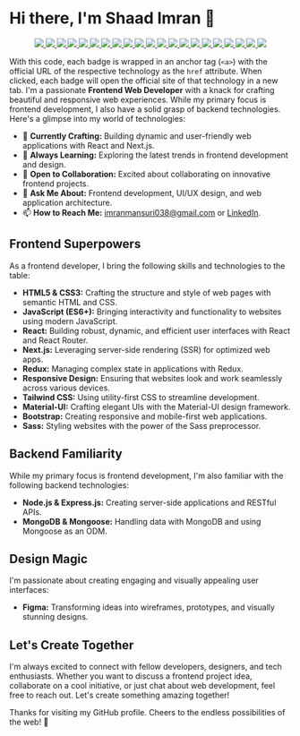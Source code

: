 # Hi there, I'm Shaad Imran 👋

<div align="center">
  <a href="https://developer.mozilla.org/en-US/docs/Web/JavaScript" target="_blank">
    <img src="https://img.shields.io/badge/javascript-%23323330.svg?style=for-the-badge&logo=javascript&logoColor=%23F7DF1E">
  </a>
  <a href="https://www.typescriptlang.org/" target="_blank">
    <img src="https://img.shields.io/badge/typescript-%23007ACC.svg?style=for-the-badge&logo=typescript&logoColor=white">
  </a>
  <a href="https://reactjs.org/" target="_blank">
    <img src="https://img.shields.io/badge/react-%2320232a.svg?style=for-the-badge&logo=react&logoColor=%2361DAFB">
  </a>
  <a href="https://reactrouter.com/" target="_blank">
    <img src="https://img.shields.io/badge/React_Router-CA4245?style=for-the-badge&logo=react-router&logoColor=white">
  </a>
  <a href="https://redux.js.org/" target="_blank">
    <img src="https://img.shields.io/badge/redux-%23593d88.svg?style=for-the-badge&logo=redux&logoColor=white">
  </a>
  <a href="https://nextjs.org/" target="_blank">
    <img src="https://img.shields.io/badge/Next-black?style=for-the-badge&logo=next.js&logoColor=white">
  </a>
  <a href="https://developer.mozilla.org/en-US/docs/Web/HTML" target="_blank">
    <img src="https://img.shields.io/badge/html5-%23E34F26.svg?style=for-the-badge&logo=html5&logoColor=white">
  </a>
  <a href="https://developer.mozilla.org/en-US/docs/Web/CSS" target="_blank">
    <img src="https://img.shields.io/badge/css3-%231572B6.svg?style=for-the-badge&logo=css3&logoColor=white">
  </a>
  <a href="https://tailwindcss.com/" target="_blank">
    <img src="https://img.shields.io/badge/tailwindcss-%2338B2AC.svg?style=for-the-badge&logo=tailwind-css&logoColor=white">
  </a>
  <a href="https://styled-components.com/" target="_blank">
    <img src="https://img.shields.io/badge/styled--components-DB7093?style=for-the-badge&logo=styled-components&logoColor=white">
  </a>
  <a href="https://mui.com/" target="_blank">
    <img src="https://img.shields.io/badge/MUI-%230081CB.svg?style=for-the-badge&logo=mui&logoColor=white">
  </a>
  <a href="https://getbootstrap.com/" target="_blank">
    <img src="https://img.shields.io/badge/bootstrap-%238511FA.svg?style=for-the-badge&logo=bootstrap&logoColor=white">
  </a>
  <a href="https://sass-lang.com/" target="_blank">
    <img src="https://img.shields.io/badge/SASS-hotpink.svg?style=for-the-badge&logo=SASS&logoColor=white">
  </a>
  <a href="https://webpack.js.org/" target="_blank">
    <img src="https://img.shields.io/badge/webpack-%238DD6F9.svg?style=for-the-badge&logo=webpack&logoColor=black">
  </a>
  <a href="https://www.npmjs.com/" target="_blank">
    <img src="https://img.shields.io/badge/NPM-%23CB3837.svg?style=for-the-badge&logo=npm&logoColor=white">
  </a>
  <a href="https://vitejs.dev/" target="_blank">
    <img src="https://img.shields.io/badge/vite-%23646CFF.svg?style=for-the-badge&logo=vite&logoColor=white">
  </a>
  <a href="https://www.figma.com/" target="_blank">
    <img src="https://img.shields.io/badge/figma-%23F24E1E.svg?style=for-the-badge&logo=figma&logoColor=white">
  </a>
  <a href="https://git-scm.com/" target="_blank">
    <img src="https://img.shields.io/badge/git-%23F05033.svg?style=for-the-badge&logo=git&logoColor=white">
  </a>
  <a href="https://nodejs.org/" target="_blank">
    <img src="https://img.shields.io/badge/node.js-6DA55F?style=for-the-badge&logo=node.js&logoColor=white">
  </a>
  <a href="https://expressjs.com/" target="_blank">
    <img src="https://img.shields.io/badge/express.js-%23404d59.svg?style=for-the-badge&logo=express&logoColor=%2361DAFB">
  </a>
  <a href="https://www.mongodb.com/" target="_blank">
    <img src="https://img.shields.io/badge/MongoDB-%234ea94b.svg?style=for-the-badge&logo=mongodb&logoColor=white">
  </a>
</div>


With this code, each badge is wrapped in an anchor tag (`<a>`) with the official URL of the respective technology as the `href` attribute. When clicked, each badge will open the official site of that technology in a new tab.
I'm a passionate **Frontend Web Developer** with a knack for crafting beautiful and responsive web experiences. While my primary focus is frontend development, I also have a solid grasp of backend technologies. Here's a glimpse into my world of technologies:

- 🔭 **Currently Crafting:** Building dynamic and user-friendly web applications with React and Next.js.
- 🌱 **Always Learning:** Exploring the latest trends in frontend development and design.
- 👯 **Open to Collaboration:** Excited about collaborating on innovative frontend projects.
- 💬 **Ask Me About:** Frontend development, UI/UX design, and web application architecture.
- 📫 **How to Reach Me:** imranmansuri038@gmail.com or [LinkedIn](https://www.linkedin.com/in/shaad-imran-6220a325b/).

## Frontend Superpowers

As a frontend developer, I bring the following skills and technologies to the table:

- **HTML5 & CSS3:** Crafting the structure and style of web pages with semantic HTML and CSS.
- **JavaScript (ES6+):** Bringing interactivity and functionality to websites using modern JavaScript.
- **React:** Building robust, dynamic, and efficient user interfaces with React and React Router.
- **Next.js:** Leveraging server-side rendering (SSR) for optimized web apps.
- **Redux:** Managing complex state in applications with Redux.
- **Responsive Design:** Ensuring that websites look and work seamlessly across various devices.
- **Tailwind CSS:** Using utility-first CSS to streamline development.
- **Material-UI:** Crafting elegant UIs with the Material-UI design framework.
- **Bootstrap:** Creating responsive and mobile-first web applications.
- **Sass:** Styling websites with the power of the Sass preprocessor.
  
## Backend Familiarity

While my primary focus is frontend development, I'm also familiar with the following backend technologies:

- **Node.js & Express.js:** Creating server-side applications and RESTful APIs.
- **MongoDB & Mongoose:** Handling data with MongoDB and using Mongoose as an ODM.
  
## Design Magic

I'm passionate about creating engaging and visually appealing user interfaces:

- **Figma:** Transforming ideas into wireframes, prototypes, and visually stunning designs.

## Let's Create Together

I'm always excited to connect with fellow developers, designers, and tech enthusiasts. Whether you want to discuss a frontend project idea, collaborate on a cool initiative, or just chat about web development, feel free to reach out. Let's create something amazing together!

Thanks for visiting my GitHub profile. Cheers to the endless possibilities of the web! 🚀
